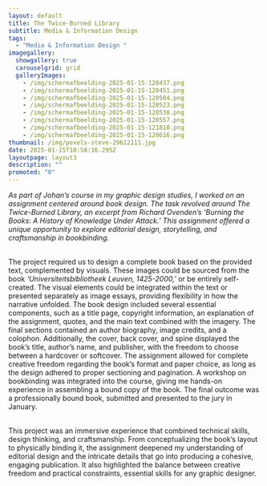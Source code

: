 ```yaml
---
layout: default
title: The Twice-Burned Library
subtitle: Media & Information Design
tags:
  - "Media & Information Design "
imagegallery:
  showgallery: true
  carouselgrid: grid
  galleryImages:
    - /img/schermafbeelding-2025-01-15-120437.png
    - /img/schermafbeelding-2025-01-15-120451.png
    - /img/schermafbeelding-2025-01-15-120504.png
    - /img/schermafbeelding-2025-01-15-120523.png
    - /img/schermafbeelding-2025-01-15-120538.png
    - /img/schermafbeelding-2025-01-15-120557.png
    - /img/schermafbeelding-2025-01-15-121810.png
    - /img/schermafbeelding-2025-01-15-120616.png
thumbnail: /img/pexels-steve-29612111.jpg
date: 2025-01-15T10:58:16.295Z
layoutpage: layout3
description: ""
promoted: "0"
---
```

*As part of Johan’s course in my graphic design studies, I worked on an assignment centered around book design. The task revolved around The Twice-Burned Library, an excerpt from Richard Ovenden’s ‘Burning the Books: A History of Knowledge Under Attack.’ This assignment offered a unique opportunity to explore editorial design, storytelling, and craftsmanship in bookbinding.*

\
The project required us to design a complete book based on the provided text, complemented by visuals. These images could be sourced from the book *‘Universiteitsbibliotheek Leuven, 1425-2000,’* or be entirely self-created. The visual elements could be integrated within the text or presented separately as image essays, providing flexibility in how the narrative unfolded. The book design included several essential components, such as a title page, copyright information, an explanation of the assignment, quotes, and the main text combined with the imagery. The final sections contained an author biography, image credits, and a colophon. Additionally, the cover, back cover, and spine displayed the book’s title, author’s name, and publisher, with the freedom to choose between a hardcover or softcover. The assignment allowed for complete creative freedom regarding the book’s format and paper choice, as long as the design adhered to proper sectioning and pagination. A workshop on bookbinding was integrated into the course, giving me hands-on experience in assembling a bound copy of the book. The final outcome was a professionally bound book, submitted and presented to the jury in January.

\
This project was an immersive experience that combined technical skills, design thinking, and craftsmanship. From conceptualizing the book’s layout to physically binding it, the assignment deepened my understanding of editorial design and the intricate details that go into producing a cohesive, engaging publication. It also highlighted the balance between creative freedom and practical constraints, essential skills for any graphic designer.